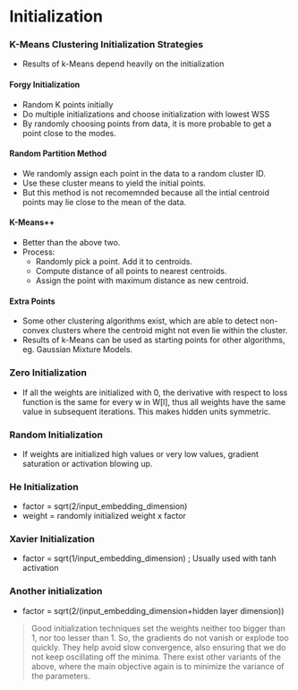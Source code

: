 # Initialization

### K-Means Clustering Initialization Strategies
* Results of k-Means depend heavily on the initialization
#### Forgy Initialization
* Random K points initially
* Do multiple initializations and choose initialization with lowest WSS
* By randomly choosing points from data, it is more probable to get a point close to the modes.

#### Random Partition Method
* We randomly assign each point in the data to a random cluster ID.
* Use these cluster means to yield the initial points. 
* But this method is not recomemnded because all the intial centroid points may lie close to the mean of the data.

#### K-Means++
* Better than the above two.
* Process:
  * Randomly pick a point. Add it to centroids.
  * Compute distance of all points to nearest centroids.
  * Assign the point with maximum distance as new centroid.

#### Extra Points
* Some other clustering algorithms exist, which are able to detect non-convex clusters where the centroid might not even lie within the cluster.
* Results of k-Means can be used as starting points for other algorithms, eg. Gaussian Mixture Models.

### Zero Initialization
* If all the weights are initialized with 0, the derivative with respect to loss function is the same for every w in W[l], thus all weights have the same value in subsequent iterations. This makes hidden units symmetric.

### Random Initialization
* If weights are initialized high values or very low values, gradient saturation or activation blowing up.

### He Initialization
* factor = sqrt(2/input_embedding_dimension)
* weight = randomly initialized weight x factor

### Xavier Initialization
* factor = sqrt(1/input_embedding_dimension) ; Usually used with tanh activation

### Another initialization 
* factor = sqrt(2/(input_embedding_dimension+hidden layer dimension))

> Good initialization techniques set the weights neither too bigger than 1, nor too lesser than 1. So, the gradients do not vanish or explode too quickly. They help avoid slow convergence, also ensuring that we do not keep oscillating off the minima. There exist other variants of the above, where the main objective again is to minimize the variance of the parameters.

